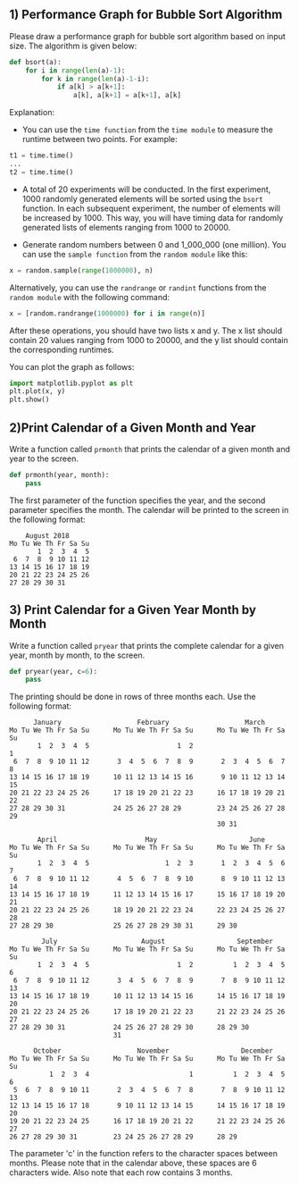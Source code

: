 ## 1) Performance Graph for Bubble Sort Algorithm

Please draw a performance graph for bubble sort algorithm based on input size. The algorithm is given below:

```python
def bsort(a):
    for i in range(len(a)-1):
        for k in range(len(a)-1-i):
            if a[k] > a[k+1]:
                a[k], a[k+1] = a[k+1], a[k]
```

Explanation:
    
* You can use the `time function` from the `time module` to measure the runtime between two points. For example:

```python
t1 = time.time()
...
t2 = time.time()
```

* A total of 20 experiments will be conducted. In the first experiment, 1000 randomly generated elements will be sorted using the `bsort` function. In each subsequent experiment, the number of elements will be increased by 1000. This way, you will have timing data for randomly generated lists of elements ranging from 1000 to 20000.

* Generate random numbers between 0 and 1_000_000 (one million). You can use the `sample function` from the `random module` like this:

```python
x = random.sample(range(1000000), n)
```

Alternatively, you can use the `randrange` or `randint` functions from the `random module` with the following command:

```python
x = [random.randrange(1000000) for i in range(n)]
```

After these operations, you should have two lists x and y. The x list should contain 20 values ranging from 1000 to 20000, and the y list should contain the corresponding runtimes.

You can plot the graph as follows:

```python
import matplotlib.pyplot as plt
plt.plot(x, y)
plt.show()
```

## 2)Print Calendar of a Given Month and Year

Write a function called `prmonth` that prints the calendar of a given month and year to the screen.

```python
def prmonth(year, month):
    pass
```

The first parameter of the function specifies the year, and the second parameter specifies the month. The calendar will be printed to the screen in the following format:

```
    August 2018
Mo Tu We Th Fr Sa Su
       1  2  3  4  5
 6  7  8  9 10 11 12
13 14 15 16 17 18 19
20 21 22 23 24 25 26
27 28 29 30 31
```

## 3) Print Calendar for a Given Year Month by Month

Write a function called `pryear` that prints the complete calendar for a given year, month by month, to the screen.

```python
def pryear(year, c=6):
    pass
```

The printing should be done in rows of three months each. Use the following format:

```
      January                   February                   March
Mo Tu We Th Fr Sa Su      Mo Tu We Th Fr Sa Su      Mo Tu We Th Fr Sa Su
       1  2  3  4  5                      1  2                         1
 6  7  8  9 10 11 12       3  4  5  6  7  8  9       2  3  4  5  6  7  8
13 14 15 16 17 18 19      10 11 12 13 14 15 16       9 10 11 12 13 14 15
20 21 22 23 24 25 26      17 18 19 20 21 22 23      16 17 18 19 20 21 22
27 28 29 30 31            24 25 26 27 28 29         23 24 25 26 27 28 29
                                                    30 31

       April                      May                       June
Mo Tu We Th Fr Sa Su      Mo Tu We Th Fr Sa Su      Mo Tu We Th Fr Sa Su
       1  2  3  4  5                   1  2  3       1  2  3  4  5  6  7
 6  7  8  9 10 11 12       4  5  6  7  8  9 10       8  9 10 11 12 13 14
13 14 15 16 17 18 19      11 12 13 14 15 16 17      15 16 17 18 19 20 21
20 21 22 23 24 25 26      18 19 20 21 22 23 24      22 23 24 25 26 27 28
27 28 29 30               25 26 27 28 29 30 31      29 30

        July                     August                  September
Mo Tu We Th Fr Sa Su      Mo Tu We Th Fr Sa Su      Mo Tu We Th Fr Sa Su
       1  2  3  4  5                      1  2          1  2  3  4  5  6
 6  7  8  9 10 11 12       3  4  5  6  7  8  9       7  8  9 10 11 12 13
13 14 15 16 17 18 19      10 11 12 13 14 15 16      14 15 16 17 18 19 20
20 21 22 23 24 25 26      17 18 19 20 21 22 23      21 22 23 24 25 26 27
27 28 29 30 31            24 25 26 27 28 29 30      28 29 30
                          31

      October                   November                  December
Mo Tu We Th Fr Sa Su      Mo Tu We Th Fr Sa Su      Mo Tu We Th Fr Sa Su
          1  2  3  4                         1          1  2  3  4  5  6
 5  6  7  8  9 10 11       2  3  4  5  6  7  8       7  8  9 10 11 12 13
12 13 14 15 16 17 18       9 10 11 12 13 14 15      14 15 16 17 18 19 20
19 20 21 22 23 24 25      16 17 18 19 20 21 22      21 22 23 24 25 26 27
26 27 28 29 30 31         23 24 25 26 27 28 29      28 29
```

The parameter 'c' in the function refers to the character spaces between months. Please note that in the calendar above, these spaces are 6 characters wide. Also note that each row contains 3 months.
